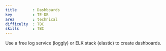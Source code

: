 ```yaml
---
title       : Dashboards
key         : TE-DB
area        : technical
difficulty  : TBC
skills      : TBC
---
```


Use a free log service (loggly) or ELK stack (elastic) to create dashboards.